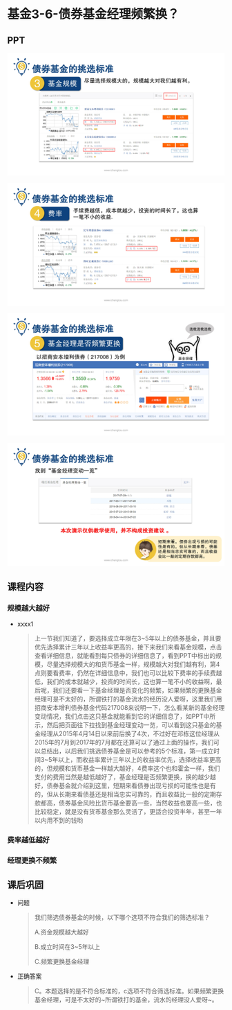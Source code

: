 # 基金3-6-债券基金经理频繁换？

## PPT

![课程ppt](assets/3-6-1.jpeg)

![课程ppt](assets/3-6-2.jpeg)

![课程ppt](assets/3-6-3.jpeg)

![课程ppt](assets/3-6-4.jpeg)

## 课程内容

### 规模越大越好

- xxxx1

  > 上一节我们知道了，要选择成立年限在3~5年以上的债券基金，并且要优先选择累计三年以上收益率更高的，接下来我们来看基金规模，点击查看详细信息，就能看到每只债券的详细信息了，看到PPT中标出的规模，尽量选择规模大的和货币基金一样，规模越大对我们越有利，第4点则要看费率，仍然在详细信息中，我们也可以比较下费率的手续费越低，我们的成本就越少，投资的时间长，这也算一笔不小的收益啊，最后呢，我们还要看一下基金经理是否变化的频繁，如果频繁的更换基金经理可是不太好的，所谓铁打的基金流水的经历没人爱呀，这里我们用招商安本增利债券基金代码217008来说明一下，怎么看某新的基金经理变动情况，我们点击这只基金就能看到它的详细信息了，如PPT中所示，然后把页面往下拉找到基金经理变动一览，可以看到这只基金的基金经理从2015年4月14日以来前后换了4次，不过好在邓栋这位经理从2015年的7月到2017年的7月都在还算可以了通过上面的操作，我们可以总结出，以后我们挑选债券基金是可以参考的5个标准，第一成立时间3~5年以上，而收益率累计三年以上的收益率优先，选择收益率更高的，但规模和货币基金一样越大越好，4费率这个也和霍金一样，我们支付的费用当然是越低越好了，基金经理是否频繁更换，换的越少越好，债券基金就介绍到这里，短期来看债券出现亏损的可能性也是有的，但从长期来看债基还是相当忠实可靠的，而且收益比一般的定期存款都高，债券基金风险比货币基金要高一些，当然收益也要高一些，也比较稳定，就是没有货币基金那么灵活了，更适合投资半年，甚至一年以内用不到的钱哟

### 费率越低越好

### 经理更换不频繁

## 课后巩固

- 问题

  > 我们筛选债券基金的时候，以下哪个选项不符合我们的筛选标准？
  >
  > A.资金规模越大越好
  >
  > B.成立时间在3~5年以上
  >
  > C.频繁更换基金经理

- 正确答案

  > C。本题选择的是不符合标准的，c选项不符合筛选标准。如果频繁更换基金经理，可是不太好的~所谓铁打的基金，流水的经理没人爱呀~。